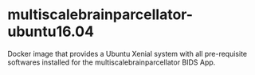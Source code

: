 # multiscalebrainparcellator-ubuntu16.04
Docker image that provides a Ubuntu Xenial system with all pre-requisite softwares installed for the multiscalebrainparcellator BIDS App.
